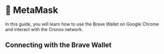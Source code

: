 # 🦊 MetaMask

In this guide, you will learn how to use the Brave Wallet on Google Chrome and interact with the Cronos network.

## Connecting with the Brave Wallet

